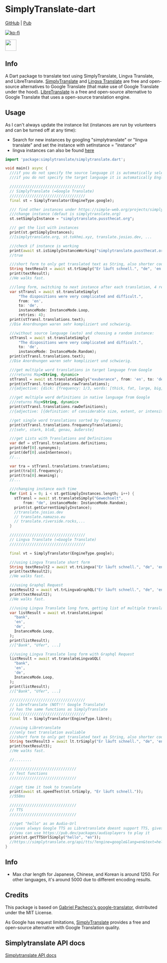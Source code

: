 # SimplyTranslate-dart

[GitHub](https://github.com/Persie0/SimplyTranslate-dart) | [Pub](https://pub.dev/packages/simplytranslate)

[![ko-fi](https://ko-fi.com/img/githubbutton_sm.svg)](https://ko-fi.com/marvinperzi#)

<a href="https://paypal.me/marvinperzi?country.x=AT&locale.x=de_DE"><img src="https://github.com/andreostrovsky/donate-with-paypal/raw/master/blue.svg" height="36"></a>

## Info
A Dart package to translate text using SimplyTranslate, Lingva Translate, and LibreTranslate. 
[SimplyTranslate](https://codeberg.org/ManeraKai/simplytranslate) and [Lingva Translate](https://github.com/thedaviddelta/lingva-translate) are free and open-source alternatives to Google Translate (that make use of Google Translate under the hood).
[LibreTranslate](https://github.com/LibreTranslate/LibreTranslate) is a free and open-source alternative to Google Translate that uses a open-source translation engine.
## Usage 

As I can't always update the instance list (instances are run by volunteers and can be turned off at any time):
- Search for new instances by googling "simplytranslate" or "lingva translate" and set the instance with setInstance = "instance"
- lingva instances can also be found [here](https://github.com/thedaviddelta/lingva-translate?tab=readme-ov-file#instances)

```dart
import 'package:simplytranslate/simplytranslate.dart';

void main() async {
  ///if you do not specify the source language it is automatically selecting it depending on the text
  ///if you do not specify the target language it is automatically English

  //////////////////////////////////
  // SimplyTranslate (=Google Translate)
  //////////////////////////////////
  final st = SimplyTranslator(EngineType.google);

  /// find other instances under https://simple-web.org/projects/simplytranslate.html
  ///change instance (defaut is simplytranslate.org)
  st.setSimplyInstance = "simplytranslate.pussthecat.org";

  /// get the list with instances
  print(st.getSimplyInstances);
  //[simplytranslate.org, st.tokhmi.xyz, translate.josias.dev, ...

  ///check if instance is working
  print(await st.isSimplyInstanceWorking("simplytranslate.pussthecat.org"));
  //true

  ///short form to only get translated text as String, also shorter code:
  String textResult = await st.trSimply("Er läuft schnell.", "de", 'en');
  print(textResult);
  //He walks fast.

  ///long form, switching to next instance after each translation, 4 retries if it fails (default 1)
  var stTransl = await st.translateSimply(
      "The dispositions were very complicated and difficult.",
      from: 'en',
      to: 'de',
      instanceMode: InstanceMode.Loop,
      retries: 4);
  print(stTransl.translations.text);
  //Die Anordnungen waren sehr kompliziert und schwierig.

  ///without source language (auto) and choosing a random instance:
  stTransl = await st.translateSimply(
      "The dispositions were very complicated and difficult.",
      to: 'de',
      instanceMode: InstanceMode.Random);
  print(stTransl.translations.text);
  //Die Anordnungen waren sehr kompliziert und schwierig.

  ///get multiple word translations in target language from Google
  ///returns Map<String, dynamic>
  stTransl = await st.translateSimply("exuberance", from: 'en', to: 'de');
  print(stTransl.translations.rawTranslations);
  //{adjective: {dick: {frequency: 1/3, words: [thick, fat, large, big, heavy, stout]}, faustdick: {frequency: 1/3,...

  ///get multiple word definitions in native language from Google
  ///returns Map<String, dynamic>
  print(stTransl.translations.rawDefinitions);
  //{adjective: [{definition: of considerable size, extent, or intensity., synonyms: {: [large, sizeable,...

  //get single word translations sorted by frequency
  print(stTransl.translations.frequencyTranslations);
  //[sehr, stark, bloß, genau, äußerste]

  ///get Lists with Translations and Definitions
  var def = stTransl.translations.definitions;
  print(def[0].synonyms);
  print(def[0].useInSentence);
  //...

  var tra = stTransl.translations.translations;
  print(tra[0].frequency);
  print(tra[0].meaning);
  //...

  ///changing instance each time
  for (int i = 0; i < st.getSimplyInstances.length; i++) {
    stTransl = await st.translateSimply("Gewechselt",
        from: "de", instanceMode: InstanceMode.Random);
    print(st.getCurrentSimplyInstance);
    //translate.josias.dev
    // translate.namazso.eu
    // translate.riverside.rocks,...
  }

  //////////////////////////////////
  // Lingva Translate (=Google Translate)
  //////////////////////////////////

  final vt = SimplyTranslator(EngineType.google);

  ///using Lingva Translate short form
  String textResult2 = await vt.trLingva("Er läuft schnell.", "de", 'en');
  print(textResult2);
  //He walks fast.

  ///using Graphql Request
  textResult2 = await vt.trLingvaGraphQL("Er läuft schnell.", "de", 'en');
  print(textResult2);
  //He walks fast.

  ///using Lingva Translate long form, getting list of multiple translations (only for words)
  var listResult = await vt.translateLingva(
    "bank",
    'en',
    'de',
    InstanceMode.Loop,
  );
  print(listResult);
  //["Bank", "Ufer", ...]

  ///using Lingva Translate long form with Graphql Request
  listResult = await vt.translateLingvaGQL(
    "bank",
    'en',
    'de',
    InstanceMode.Loop,
  );
  print(listResult);
  //["Bank", "Ufer", ...]

  //////////////////////////////////
  // LibreTranslate (NOT!!! Google Translate)
  // has the same functions as SimplyTranslate
  //////////////////////////////////
  final lt = SimplyTranslator(EngineType.libre);

  ///using Libretranslate
  ///only text translation avaliable
  ///short form to only get translated text as String, also shorter code:
  String textResult3 = await lt.trSimply("Er läuft schnell.", "de", 'en');
  print(textResult3);
  //He walks fast.

  //........

  //////////////////////////////
  // Test functions
  //////////////////////////////

  ///get time it took to translate
  print(await st.speedTest(st.trSimply, "Er läuft schnell."));
  //558ms

  //////////////////////////////
  // TTS
  //////////////////////////////

  ///get "hello" as an Audio-Url
  ///uses always Google TTS as Libretranslate doesnt support TTS, gives same result
  ///you can use https://pub.dev/packages/audioplayers to play it
  print(st.getTTSUrlSimply("hello", "en"));
  //https://simplytranslate.org/api/tts/?engine=google&lang=en&text=hello
}

```

## Info
- Max char length for Japanese, Chinese, and Korean is around 1250. For other languages, it's around 5000 due to different encoding results.

## Credits
This package is based on [Gabriel Pacheco's google-translator](https://github.com/gabrielpacheco23/google-translator), distributed under the MIT License.

As Google has request limitations, [SimplyTranslate](https://simplytranslate.org/) provides a free and open-source alternative with Google Translation quality.

## Simplytranslate API docs
[Simplytranslate API docs](https://git.sr.ht/~metalune/simplytranslate_web/tree/HEAD/api.md)
